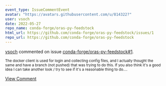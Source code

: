 ```yaml
---
event_type: IssueCommentEvent
avatar: "https://avatars.githubusercontent.com/u/814322?"
user: vsoch
date: 2022-05-27
repo_name: conda-forge/oras-py-feedstock
html_url: https://github.com/conda-forge/oras-py-feedstock/issues/1
repo_url: https://github.com/conda-forge/oras-py-feedstock
---
```


<a href='https://github.com/vsoch' target='_blank'>vsoch</a> commented on issue <a href='https://github.com/conda-forge/oras-py-feedstock/issues/1' target='_blank'>conda-forge/oras-py-feedstock#1</a>.

<small>The docker client is used for login and collecting config files, and I actually thought the same and have a branch (not pushed) that was trying to do this. If you also think it's a good idea I can take another look / try to see if it's a reasonable thing to do....</small>

<a href='https://github.com/conda-forge/oras-py-feedstock/issues/1' target='_blank'>View Comment</a>
